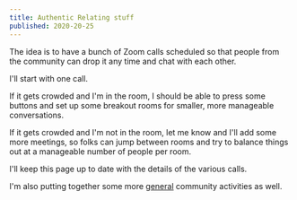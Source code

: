 ```yaml
---
title: Authentic Relating stuff
published: 2020-20-25
---
```


The idea is to have a bunch of Zoom calls scheduled so that people from the community can drop it any time and chat with each other.

I'll start with one call.

If it gets crowded and I'm in the room, I should be able to press some buttons and set up some breakout rooms for smaller, more manageable conversations.

If it gets crowded and I'm not in the room, let me know and I'll add some more meetings, so folks can jump between rooms and try to balance things out at a manageable number of people per room.

I'll keep this page up to date with the details of the various calls.

I'm also putting together some more [general](./general.html) community activities as well.
